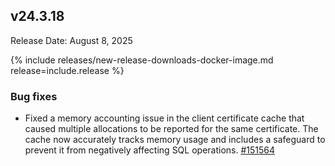 ## v24.3.18

Release Date: August 8, 2025

{% include releases/new-release-downloads-docker-image.md release=include.release %}

<h3 id="v24-3-18-bug-fixes">Bug fixes</h3>

- Fixed a memory accounting issue in the client certificate cache that caused multiple allocations to be reported for the same certificate. The cache now accurately tracks memory usage and includes a safeguard to prevent it from negatively affecting SQL operations. [#151564][#151564]


[#151564]: https://github.com/cockroachdb/cockroach/pull/151564
